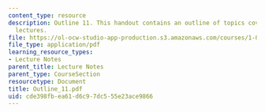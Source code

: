 ```yaml
---
content_type: resource
description: Outline 11. This handout contains an outline of topics covered in course
  lectures.
file: https://ol-ocw-studio-app-production.s3.amazonaws.com/courses/1-054-mechanics-and-design-of-concrete-structures-spring-2004/cde398fbea61d6c97dc555e23ace9866_Outline_11.pdf
file_type: application/pdf
learning_resource_types:
- Lecture Notes
parent_title: Lecture Notes
parent_type: CourseSection
resourcetype: Document
title: Outline_11.pdf
uid: cde398fb-ea61-d6c9-7dc5-55e23ace9866
---
```

